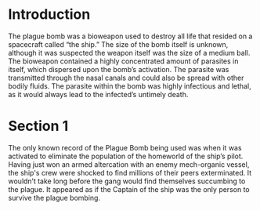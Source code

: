 # Introduction

The plague bomb was a bioweapon used to destroy all life that resided on a spacecraft called “the ship.” The size of the bomb itself is unknown, although it was suspected the weapon itself was the size of a medium ball.
The bioweapon contained a highly concentrated amount of parasites in itself, which dispersed upon the bomb’s activation.
The parasite was transmitted through the nasal canals and could also be spread with other bodily fluids.
The parasite within the bomb was highly infectious and lethal, as it would always lead to the infected’s untimely death.

# Section 1

The only known record of the Plague Bomb being used was when it was activated to eliminate the population of the homeworld of the ship’s pilot.
Having just won an armed altercation with an enemy mech-organic vessel, the ship's crew were shocked to find millions of their peers exterminated.
It wouldn’t take long before the gang would find themselves succumbing to the plague.
It appeared as if the Captain of the ship was the only person to survive the plague bombing.
